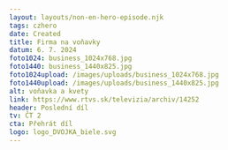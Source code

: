 ```yaml
---
layout: layouts/non-en-hero-episode.njk
tags: czhero
date: Created
title: Firma na voňavky
datum: 6. 7. 2024
foto1024: business_1024x768.jpg
foto1440: business_1440x825.jpg
foto1024upload: /images/uploads/business_1024x768.jpg
foto1440upload: /images/uploads/business_1440x825.jpg
alt: voňavka a kvety
link: https://www.rtvs.sk/televizia/archiv/14252
header: Poslední díl
tv: ČT 2
cta: Přehrát díl
logo: logo_DVOJKA_biele.svg
---
```


